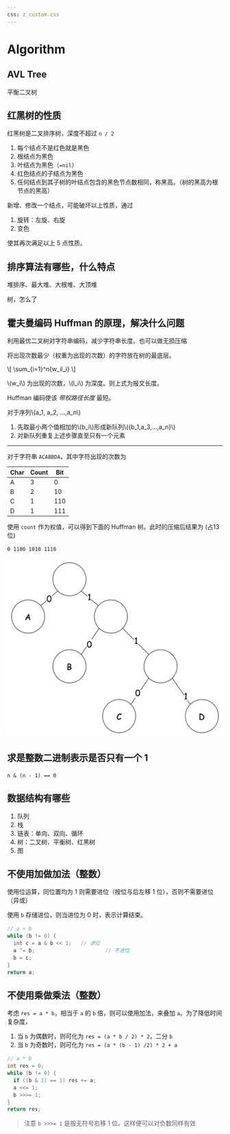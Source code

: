 ```yaml
---
css: z_custom.css
---
```


# Algorithm

## AVL Tree

平衡二叉树

## 红黑树的性质

红黑树是二叉排序树，深度不超过 `n / 2`

1. 每个结点不是红色就是黑色
2. 根结点为黑色
3. 叶结点为黑色（`=nil`）
4. 红色结点的子结点为黑色
5. 任何结点到其子树的叶结点包含的黑色节点数相同，称黑高。（树的黑高为根节点的黑高）

新增、修改一个结点，可能破坏以上性质，通过

1. 旋转：左旋、右旋
2. 变色

使其再次满足以上 5 点性质。

## 排序算法有哪些，什么特点

堆排序、最大堆、大根堆、大顶堆

树，怎么了

## 霍夫曼编码 Huffman 的原理，解决什么问题

利用最优二叉树对字符串编码，减少字符串长度。也可以做无损压缩

将出现次数最少（权重为出现的次数）的字符放在树的最底层。

\\[
\sum_{i=1}^n{w_il_i}
\\]

\\(w_i\\) 为出现的次数，\\(l_i\\) 为深度。则上式为报文长度。

Huffman 编码使该 *带权路径长度* 最短。

对于序列\\(a_1, a_2, ...,a_n\\)

1. 先取最小两个值相加的\\(b_i\\)形成新队列\\(\{b_1,a_3,...,a_n\}\\)
2. 对新队列重复上述步骤直至只有一个元素

---

对于字符串 `ACABBDA`，其中字符出现的次数为

| Char | Count | Bit  |
| ---- | ----- | ---- |
| A    | 3     | 0    |
| B    | 2     | 10   |
| C    | 1     | 110  |
| D    | 1     | 111  |

使用 `count` 作为权值，可以得到下面的 Huffman 树。此时的压缩后结果为 (占13位)

```
0 1100 1010 1110
```



![image-20210614142220409](image-20210614142220409.png)

## 求是整数二进制表示是否只有一个 1

`n & (n - 1) == 0`

## 数据结构有哪些

1. 队列
2. 栈
3. 链表：单向、双向、循环
4. 树：二叉树、平衡树、红黑树
5. 图

## 不使用加做加法（整数）

使用位运算，同位置均为 1 则需要进位（按位与后左移 1 位），否则不需要进位（异或）

使用 `b` 存储进位，则当进位为 0 时，表示计算结束。

```java
// a + b
while (b != 0) {
  int c = a & b << 1;	// 进位
  a ^= b; 						// 不进位
  b = c;
}
return a;
```

## 不使用乘做乘法（整数）

考虑 `res = a * b`，相当于 `a` 的 `b` 倍，则可以使用加法，来叠加 `a`。为了降低时间复杂度，

1. 当 `b` 为偶数时，则可化为 `res = (a * b / 2) * 2`，二分 `b`
2. 当 `b` 为奇数时，则可化为 `res = (a * (b - 1) /2) * 2 + a`

```java
// a * b
int res = 0;
while (b != 0) {
  if ((b & 1) == 1) res += a;
  a <<= 1;
  b >>>= 1;
}
return res;
```

> 注意 `b >>>= 1` 是按无符号右移 1 位。这样便可以对负数同样有效

